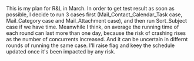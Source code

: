 This is my plan for R&L in March. In order to get test result as soon as possible, I decide to run 3 cases first (Mail_Contact_Calendar_Task case, Mail_Category case and Mail_Attachment case), and then run Sort_Subject case if we have time. Meanwhile I think, on average the running time of each round can last more than one day, because the risk of crashing rises as the number of concurrents increased. And it can be uncertain in differnt rounds of running the same case. I'll raise flag and keey the schedule updated once it's been impacted by any risk.
